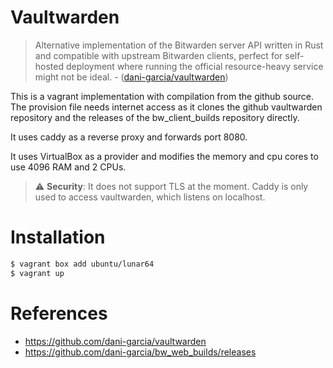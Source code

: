 # Vaultwarden

> Alternative implementation of the Bitwarden server API written in Rust and compatible with upstream Bitwarden clients, perfect for self-hosted deployment where running the official resource-heavy service might not be ideal. - ([dani-garcia/vaultwarden](https://github.com/dani-garcia/vaultwarden))

This is a vagrant implementation with compilation from the github source. The provision file needs internet access as it clones the github vaultwarden repository and the releases of the bw_client_builds repository directly.

It uses caddy as a reverse proxy and forwards port 8080.

It uses VirtualBox as a provider and modifies the memory and cpu cores to use 4096 RAM and 2 CPUs.

> :warning: **Security**: It does not support TLS at the moment. Caddy is only used to access vaultwarden, which listens on localhost. 


# Installation

```bash
$ vagrant box add ubuntu/lunar64
$ vagrant up
```

# References
* https://github.com/dani-garcia/vaultwarden
* https://github.com/dani-garcia/bw_web_builds/releases

